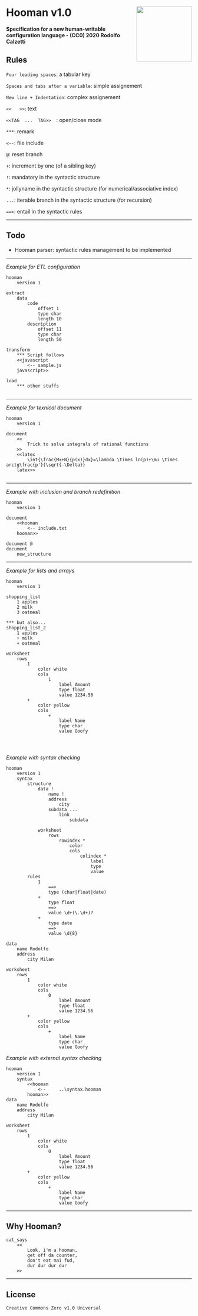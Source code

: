 # Hooman v1.0 <img align="right" height="150" src="https://raw.githubusercontent.com/cambusa/hooman/master/hooman04.png">


__Specification for a new human-writable configuration language - (CC0) 2020 Rodolfo Calzetti__


## Rules

```Four leading spaces```: a tabular key

```Spaces and tabs after a variable```: simple assignement

```New line + Indentation```: complex assignement

```<<   >>```: text

```<<TAG  ...  TAG>>  ```: open/close mode

```***```: remark

```<--```: file include 

```@```: reset branch

```+```: increment by one (of a sibling key)

```!```: mandatory in the syntactic structure 

```*```: jollyname in the syntactic structure (for numerical/associative index)

```...```: iterable branch in the syntactic structure (for recursion) 

```==>```: entail in the syntactic rules 

---

## Todo

- Hooman parser: syntactic rules management to be implemented

---

_Example for ETL configuration_

```    
hooman
    version 1

extract
    data
        code
            offset 1
            type char
            length 10
        description
            offset 11
            type char
            length 50
         
transform
    *** Script follows
    <<javascript
        <-- sample.js
    javascript>>
    
load
    *** other stuffs
    
```

---

_Example for texnical document_

```    
hooman
    version 1

document
    <<
        Trick to solve integrals of rational functions
    >>
    <<latex
        \int{\frac{Mx+N}{p(x)}dx}=\lambda \times ln(p)+\mu \times arctg\frac{p'}{\sqrt{-\Delta}}
    latex>>
    
```    
    
---

_Example with inclusion and branch redefinition_

```    
hooman
    version 1

document
    <<hooman
        <-- include.txt
    hooman>>

document @
document
    new_structure

```    
    

---

_Example for lists and arrays_

```    
hooman
    version 1

shopping_list
    1 apples
    2 milk
    3 oatmeal
    
*** but also...
shopping_list_2
    1 apples
    + milk
    + oatmeal

worksheet
    rows 
        1
            color white
            cols
                1
                    label Amount
                    type float
                    value 1234.56
        +
            color yellow
            cols
                +
                    label Name 
                    type char
                    value Goofy
            
    
        
```    
    
_Example with syntax checking_

```    
hooman
    version 1
    syntax
        structure
            data !
                name !
                address
                    city
                subdata ...
                    link
                        subdata

            worksheet
                rows 
                    rowindex *
                        color
                        cols
                            colindex *
                                label
                                type
                                value
        rules
            1
                ==> 
                type (char|float|date)
            +
                type float
                ==>
                value \d+(\.\d+)?
            +
                type date
                ==>
                value \d{8}

data
    name Rodolfo
    address
        city Milan

worksheet
    rows 
        1
            color white
            cols
                0
                    label Amount
                    type float
                    value 1234.56
        +
            color yellow
            cols
                +
                    label Name 
                    type char
                    value Goofy

```    

_Example with external syntax checking_

```    
hooman
    version 1
    syntax
        <<hooman
            <--     ..\syntax.hooman
        hooman>>
data
    name Rodolfo
    address
        city Milan

worksheet
    rows 
        1
            color white
            cols
                0
                    label Amount
                    type float
                    value 1234.56
        +
            color yellow
            cols
                +
                    label Name 
                    type char
                    value Goofy

```    

---

## Why Hooman?

```
cat_says
    <<
        Look, i'm a hooman, 
        get off da counter, 
        don't eat mai fud, 
        dur dur dur dur
    >>
```

---

## License

```
Creative Commons Zero v1.0 Universal
```

